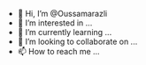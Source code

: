 - 👋 Hi, I’m @Oussamarazli
- 👀 I’m interested in ...
- 🌱 I’m currently learning ...
- 💞️ I’m looking to collaborate on ...
- 📫 How to reach me ...

<!---
Oussamarazli/Oussamarazli is a ✨ special ✨ repository because its `README.md` (this file) appears on your GitHub profile.
You can click the Preview link to take a look at your changes.
--->
